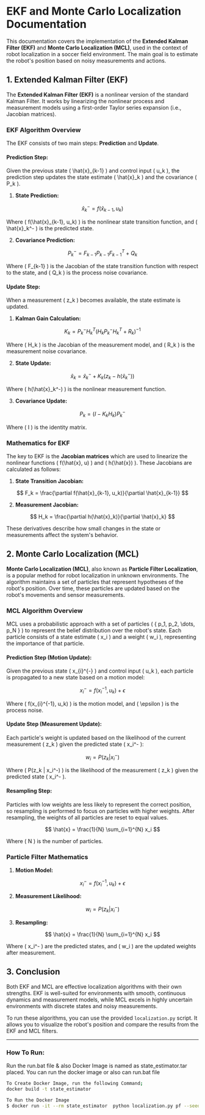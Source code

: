 # EKF and Monte Carlo Localization Documentation

This documentation covers the implementation of the **Extended Kalman Filter (EKF)** and **Monte Carlo Localization (MCL)**, used in the context of robot localization in a soccer field environment. The main goal is to estimate the robot's position based on noisy measurements and actions.

## 1. Extended Kalman Filter (EKF)

The **Extended Kalman Filter (EKF)** is a nonlinear version of the standard Kalman Filter. It works by linearizing the nonlinear process and measurement models using a first-order Taylor series expansion (i.e., Jacobian matrices).

### EKF Algorithm Overview
The EKF consists of two main steps: **Prediction** and **Update**.

#### Prediction Step:
Given the previous state \( \hat{x}_{k-1} \) and control input \( u_k \), the prediction step updates the state estimate \( \hat{x}_k \) and the covariance \( P_k \).

1. **State Prediction:**

$$
\hat{x}_k^- = f(\hat{x}_{k-1}, u_k)
$$

Where \( f(\hat{x}_{k-1}, u_k) \) is the nonlinear state transition function, and \( \hat{x}_k^- \) is the predicted state.

2. **Covariance Prediction:**

$$
P_k^- = F_{k-1} P_{k-1} F_{k-1}^T + Q_k
$$

Where \( F_{k-1} \) is the Jacobian of the state transition function with respect to the state, and \( Q_k \) is the process noise covariance.

#### Update Step:
When a measurement \( z_k \) becomes available, the state estimate is updated.

1. **Kalman Gain Calculation:**

$$
K_k = P_k^- H_k^T (H_k P_k^- H_k^T + R_k)^{-1}
$$

Where \( H_k \) is the Jacobian of the measurement model, and \( R_k \) is the measurement noise covariance.

2. **State Update:**

$$
\hat{x}_k = \hat{x}_k^- + K_k(z_k - h(\hat{x}_k^-))
$$

Where \( h(\hat{x}_k^-) \) is the nonlinear measurement function.

3. **Covariance Update:**

$$
P_k = (I - K_k H_k) P_k^-
$$

Where \( I \) is the identity matrix.

### Mathematics for EKF
The key to EKF is the **Jacobian matrices** which are used to linearize the nonlinear functions \( f(\hat{x}, u) \) and \( h(\hat{x}) \). These Jacobians are calculated as follows:

1. **State Transition Jacobian:**

$$
F_k = \frac{\partial f(\hat{x}_{k-1}, u_k)}{\partial \hat{x}_{k-1}}
$$

2. **Measurement Jacobian:**

$$
H_k = \frac{\partial h(\hat{x}_k)}{\partial \hat{x}_k}
$$

These derivatives describe how small changes in the state or measurements affect the system's behavior.

## 2. Monte Carlo Localization (MCL)

**Monte Carlo Localization (MCL)**, also known as **Particle Filter Localization**, is a popular method for robot localization in unknown environments. The algorithm maintains a set of particles that represent hypotheses of the robot's position. Over time, these particles are updated based on the robot's movements and sensor measurements.

### MCL Algorithm Overview

MCL uses a probabilistic approach with a set of particles \( \{ p_1, p_2, \dots, p_N \} \) to represent the belief distribution over the robot's state. Each particle consists of a state estimate \( x_i \) and a weight \( w_i \), representing the importance of that particle.

#### Prediction Step (Motion Update):

Given the previous state \( x_{i}^{-} \) and control input \( u_k \), each particle is propagated to a new state based on a motion model:

$$
x_i^- = f(x_{i}^{-1}, u_k) + \epsilon
$$

Where \( f(x_{i}^{-1}, u_k) \) is the motion model, and \( \epsilon \) is the process noise.

#### Update Step (Measurement Update):

Each particle's weight is updated based on the likelihood of the current measurement \( z_k \) given the predicted state \( x_i^- \):

$$
w_i = P(z_k | x_i^-)
$$

Where \( P(z_k | x_i^-) \) is the likelihood of the measurement \( z_k \) given the predicted state \( x_i^- \).

#### Resampling Step:

Particles with low weights are less likely to represent the correct position, so resampling is performed to focus on particles with higher weights. After resampling, the weights of all particles are reset to equal values.

$$
\hat{x} = \frac{1}{N} \sum_{i=1}^{N} x_i
$$

Where \( N \) is the number of particles.

### Particle Filter Mathematics

1. **Motion Model:**

$$
x_i^- = f(x_{i}^{-1}, u_k) + \epsilon
$$

2. **Measurement Likelihood:**

$$
w_i = P(z_k | x_i^-)
$$

3. **Resampling:**

$$
\hat{x} = \frac{1}{N} \sum_{i=1}^{N} x_i
$$

Where \( x_i^- \) are the predicted states, and \( w_i \) are the updated weights after measurement.

## 3. Conclusion

Both EKF and MCL are effective localization algorithms with their own strengths. EKF is well-suited for environments with smooth, continuous dynamics and measurement models, while MCL excels in highly uncertain environments with discrete states and noisy measurements.

To run these algorithms, you can use the provided `localization.py` script. It allows you to visualize the robot's position and compare the results from the EKF and MCL filters.

---

###  How To Run:
Run the run.bat file & also Docker Image is named as state_estimator.tar placed. You can run the docker image or also can run.bat file

```bash
To Create Docker Image, run the following Command;
docker build -t state_estimator

To Run the Docker Image
$ docker run -it --rm state_estimator  python localization.py pf --seed 0
